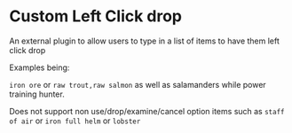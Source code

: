 # Custom Left Click drop  
An external plugin to allow users to type in a list of items to have them left click drop

Examples being:   
  
<code>iron ore</code> or <code>raw trout,raw salmon</code> as well as salamanders while power training hunter.
    
Does not support non use/drop/examine/cancel option items such as <code>staff of air</code> or <code>iron full helm</code> or <code>lobster</code> 